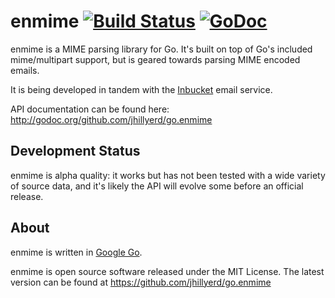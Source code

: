 enmime [![Build Status](https://travis-ci.org/jhillyerd/go.enmime.png?branch=master)][Build Status] [![GoDoc](https://godoc.org/github.com/jhillyerd/go.enmime?status.png)][GoDoc]
==========================================================================================


enmime is a MIME parsing library for Go.  It's built on top of Go's included mime/multipart
support, but is geared towards parsing MIME encoded emails.

It is being developed in tandem with the [Inbucket] email service.

API documentation can be found here:
http://godoc.org/github.com/jhillyerd/go.enmime

Development Status
------------------
enmime is alpha quality: it works but has not been tested with a wide variety of source data,
and it's likely the API will evolve some before an official release.

About
-----
enmime is written in [Google Go][Golang].

enmime is open source software released under the MIT License.  The latest
version can be found at https://github.com/jhillyerd/go.enmime

[Build Status]: https://travis-ci.org/jhillyerd/go.enmime
[Inbucket]:     http://www.inbucket.org/
[GoDoc]:        https://godoc.org/github.com/jhillyerd/go.enmime
[Golang]:       http://golang.org/
